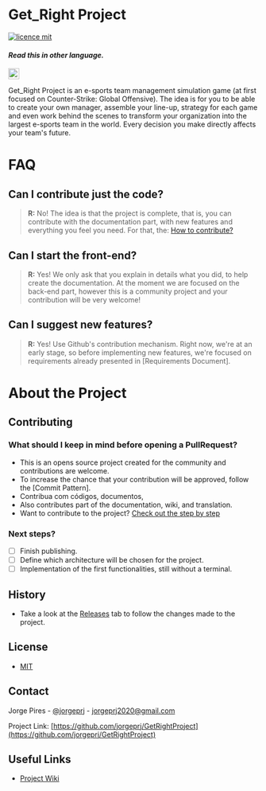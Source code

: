 # Get_Right Project
[![licence mit](https://img.shields.io/badge/licence-MIT-blue.svg)](./LICENSE)

#### _Read this in other language._
<kbd>[<img title="Português" alt="Português" src="https://cdn.staticaly.com/gh/hjnilsson/country-flags/master/svg/br.svg" width="22">](translations/README.pt_br.md)</kbd>

Get_Right Project is an e-sports team management simulation game (at first focused on Counter-Strike: Global Offensive). The idea is for you to be able to create your own manager, assemble your line-up, strategy for each game and even work behind the scenes to transform your organization into the largest e-sports team in the world. Every decision you make directly affects your team's future.

# FAQ

## Can I contribute just the code?
> **R:** No! The idea is that the project is complete, that is, you can contribute with the documentation part, with new features and everything you feel you need. For that, the:
[How to contribute?](./CONTRIBUTING.md)

## Can I start the front-end?
> **R:** Yes! We only ask that you explain in details what you did, to help create the documentation. At the moment we are focused on the back-end part, however this is a community project and your contribution will be very welcome!

## Can I suggest new features?
> **R:** Yes! Use Github's contribution mechanism. Right now, we're at an early stage, so before implementing new features, we're focused on requirements already presented in [Requirements Document].

# About the Project

## Contributing

### What should I keep in mind before opening a PullRequest?
- This is an opens source project created for the community and contributions are welcome.
- To increase the chance that your contribution will be approved, follow the [Commit Pattern].
- Contribua com códigos, documentos,
- Also contributes part of the documentation, wiki, and translation.
- Want to contribute to the project? [Check out the step by step](./CONTRIBUTING.md)

### Next steps?
- [ ] Finish publishing.
- [ ] Define which architecture will be chosen for the project.
- [ ] Implementation of the first functionalities, still without a terminal.

## History
- Take a look at the [Releases](https://github.com/jorgeprj/GetRightProject/releases) tab to follow the changes made to the project.


## License
- [MIT](./LICENSE)

## Contact

Jorge Pires - [@jorgeprj](https://github.com/jorgeprj) - jorgeprj2020@gmail.com

Project Link: [https://github.com/jorgeprj/GetRightProject](https://github.com/jorgeprj/GetRightProject)

## Useful Links
* [Project Wiki](https://github.com/jorgeprj/GetRightProject/wiki)
